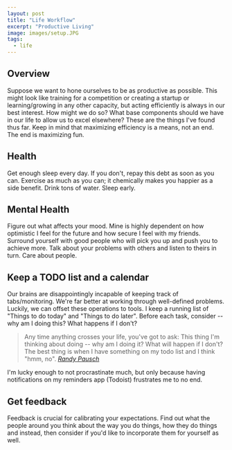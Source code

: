 ```yaml
---
layout: post
title: "Life Workflow"
excerpt: "Productive Living"
image: images/setup.JPG
tags: 
  - life
---
```


## Overview
Suppose we want to hone ourselves to be as productive as possible. This might look like training for a competition or
creating a startup or learning/growing in any other capacity, but acting efficiently is always in our best interest. How
might we do so? What base components should we have in our life to allow us to excel elsewhere? These are the things
I've found thus far. Keep in mind that maximizing efficiency is a means, not an end. The end is maximizing fun.

## Health
Get enough sleep every day. If you don't, repay this debt as soon as you can. Exercise as much as you can; it chemically
makes you happier as a side benefit. Drink tons of water. Sleep early.

## Mental Health
Figure out what affects your mood. Mine is highly dependent on how optimistic I feel for the future and how
secure I feel with my friends. Surround yourself with good people who will pick you up and push you to achieve more.
Talk about your problems with others and listen to theirs in turn. Care about people.

## Keep a TODO list and a calendar
Our brains are disappointingly incapable of keeping track of tabs/monitoring. We're far better at working through
well-defined problems. Luckily, we can offset these operations to tools. I keep a running list of "Things to do today"
and "Things to do later". Before each task, consider -- why am I doing this? What happens if I don't? 

> Any time anything crosses your life, you've got to ask: This thing I'm thinking about doing -- why am I doing it?
> What will happen if I don't? The best thing is when I have something on my todo list and I think "hmm, no".
> <cite><a href="https://www.youtube.com/watch?v=oTugjssqOT0">Randy Pausch</a></cite>

I'm lucky enough to not procrastinate much, but only because having notifications on my reminders app (Todoist) frustrates
me to no end. 

## Get feedback
Feedback is crucial for calibrating your expectations. Find out what the people around you think about the way you do things,
how they do things and instead, then consider if you'd like to incorporate them for yourself as well.
